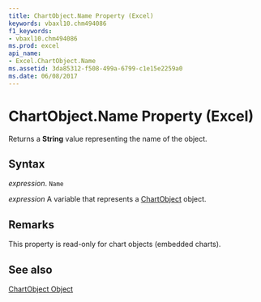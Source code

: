 ```yaml
---
title: ChartObject.Name Property (Excel)
keywords: vbaxl10.chm494086
f1_keywords:
- vbaxl10.chm494086
ms.prod: excel
api_name:
- Excel.ChartObject.Name
ms.assetid: 3da85312-f508-499a-6799-c1e15e2259a0
ms.date: 06/08/2017
---
```



# ChartObject.Name Property (Excel)

Returns a  **String** value representing the name of the object.


## Syntax

 _expression_. `Name`

 _expression_ A variable that represents a [ChartObject](./Excel.ChartObject.md) object.


## Remarks

This property is read-only for chart objects (embedded charts).


## See also


[ChartObject Object](Excel.ChartObject.md)

